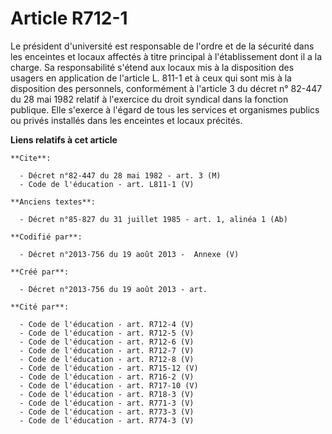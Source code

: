 # Article R712-1

Le président d'université est responsable de l'ordre et de la sécurité dans les enceintes et locaux affectés à titre
principal à l'établissement dont il a la charge. Sa responsabilité s'étend aux locaux mis à la disposition des usagers en
application de l'article L. 811-1 et à ceux qui sont mis à la disposition des personnels, conformément à l'article 3 du
décret n° 82-447 du 28 mai 1982 relatif à l'exercice du droit syndical dans la fonction publique. Elle s'exerce à l'égard de
tous les services et organismes publics ou privés installés dans les enceintes et locaux précités.

**Liens relatifs à cet article**

	**Cite**:

	  - Décret n°82-447 du 28 mai 1982 - art. 3 (M)
	  - Code de l'éducation - art. L811-1 (V)

	**Anciens textes**:

	  - Décret n°85-827 du 31 juillet 1985 - art. 1, alinéa 1 (Ab)

	**Codifié par**:

	  - Décret n°2013-756 du 19 août 2013 -  Annexe (V)

	**Créé par**:

	  - Décret n°2013-756 du 19 août 2013 - art.

	**Cité par**:

	  - Code de l'éducation - art. R712-4 (V)
	  - Code de l'éducation - art. R712-5 (V)
	  - Code de l'éducation - art. R712-6 (V)
	  - Code de l'éducation - art. R712-7 (V)
	  - Code de l'éducation - art. R712-8 (V)
	  - Code de l'éducation - art. R715-12 (V)
	  - Code de l'éducation - art. R716-2 (V)
	  - Code de l'éducation - art. R717-10 (V)
	  - Code de l'éducation - art. R718-3 (V)
	  - Code de l'éducation - art. R771-3 (V)
	  - Code de l'éducation - art. R773-3 (V)
	  - Code de l'éducation - art. R774-3 (V)
